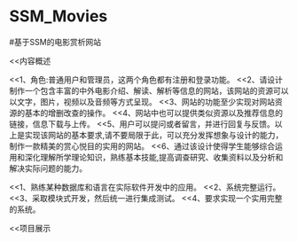 # SSM_Movies

#基于SSM的电影赏析网站

<<内容概述

<<1、角色:普通用户和管理员，这两个角色都有注册和登录功能。
<<2、请设计制作一个包含丰富的中外电影介绍、解读、解析等信息的网站，该网站的资源可以以文字，图片，视频以及音频等方式呈现。
<<3、网站的功能至少实现对网站资源的基本的增删改查的操作。
<<4、网站中也可以提供类似资源以及推荐信息的链接，信息下载与上传。
<<5、用户可以提问或者留言，并进行回复与反馈。以上是实现该网站的基本要求,请不要局限于此，可以充分发挥想象与设计的能力，制作一款精美的赏心悦目的实用的网站。
<<6、通过该设计使得学生能够综合运用和深化理解所学理论知识，熟练基本技能,提高调查研究、收集资料以及分析和解决实际问题的能力。

<<1、熟练某种数据库和语言在实际软件开发中的应用。
<<2、系统完整运行。
<<3、采取模块式开发，然后统一进行集成测试。
<<4、要求实现一个实用完整的系统。

<<项目展示

